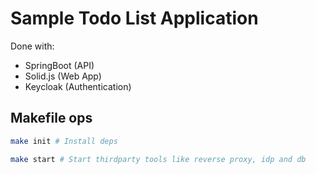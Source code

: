 # Sample Todo List Application

Done with:

- SpringBoot (API)
- Solid.js (Web App)
- Keycloak (Authentication)

## Makefile ops

```sh
make init # Install deps
```

```sh
make start # Start thirdparty tools like reverse proxy, idp and db
```
